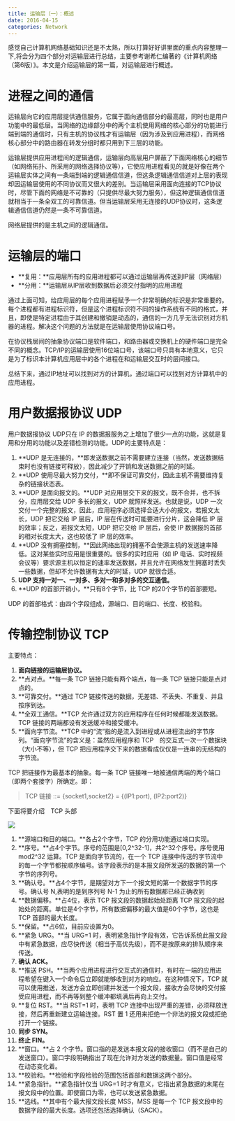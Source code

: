 ```yaml
---
title: 运输层（一）：概述
date: 2016-04-15
categories: Network
---
```


感觉自己计算机网络基础知识还是不太熟，所以打算好好讲里面的重点内容整理一下,将会分为四个部分对运输层进行总结，主要参考谢希仁编著的《计算机网络（第6版）》。本文是介绍运输层的第一篇，对运输层进行概述。

# 进程之间的通信

运输层向它的应用层提供通信服务，它属于面向通信部分的最高层，同时也是用户功能中的最低层。当网络的边缘部分中的两个主机使用网络的核心部分的功能进行端到端的通信时，只有主机的协议栈才有运输层（因为涉及到应用进程），而网络核心部分中的路由器在转发分组时都只用到下三层的功能。

运输层提供应用进程间的逻辑通信，运输层向高层用户屏蔽了下面网络核心的细节（如网络拓扑、所采用的网络选择协议等），它使应用进程看见的就是好像在两个运输层实体之间有一条端到端的逻辑通信信道，但这条逻辑通信信道对上层的表现却因运输层使用的不同协议而又很大的差别。当运输层采用面向连接的TCP协议时，尽管下面的网络是不可靠的（只提供尽最大努力服务），但这种逻辑通信信道就相当于一条全双工的可靠信道。但当运输层采用无连接的UDP协议时，这条逻辑通信信道仍然是一条不可靠信道。

网络层提供的是主机之间的逻辑通信。

# 运输层的端口

- **复用：**应用层所有的应用进程都可以通过运输层再传送到IP层（网络层）
- **分用：**运输层从IP层收到数据后必须交付指明的应用进程

通过上面可知，给应用层的每个应用进程赋予一个非常明确的标识是非常重要的。每个进程都有进程标识符，但是这个进程标识符不同的操作系统有不同的格式，并且，即使是特定进程由于其创建和撤销是动态的，通信的一方几乎无法识别对方机器的进程。解决这个问题的方法就是在运输层使用协议端口号。

在协议栈层间的抽象协议端口是软件端口，和路由器或交换机上的硬件端口是完全不同的概念。TCP/IP的运输层使用16位端口号，该端口号只具有本地意义，它只是为了标识本计算机应用层中的各个进程在和运输层交互时的层间接口。

总结下来，通过IP地址可以找到对方的计算机，通过端口可以找到对方计算机中的应用进程。

# 用户数据报协议 UDP

用户数据报协议 UDP只在 IP 的数据报服务之上增加了很少一点的功能，这就是复用和分用的功能以及差错检测的功能。UDP的主要特点是：

1. **UDP 是无连接的，**即发送数据之前不需要建立连接（当然，发送数据结束时也没有链接可释放），因此减少了开销和发送数据之前的时延。
2. **UDP 使用尽最大努力交付，**即不保证可靠交付，因此主机不需要维持复杂的链接状态表。
3. **UDP 是面向报文的。**UDP 对应用层交下来的报文，既不合并，也不拆分，应用层交给 UDP 多长的报文，UDP 就照样发送。也就是说，UDP 一次交付一个完整的报文，因此，应用程序必须选择合适大小的报文，若报文太长，UDP 把它交给 IP 层后，IP 层在传送时可能要进行分片，这会降低 IP 层的效率；反之，若报文太短，UDP 把它交给 IP 层后，会使 IP 数据报的首部的相对长度太大，这也较低了 IP 层的效率。
4. **UDP 没有拥塞控制，**因此网络出现的拥塞不会使源主机的发送速率降低。这对某些实时应用是很重要的。很多的实时应用（如 IP 电话、实时视频会议等）要求源主机以恒定的速率发送数据，并且允许在网络发生拥塞时丢失一些数据，但却不允许数据有太大的时延，UDP 就很合适。
5. **UDP 支持一对一、一对多、多对一和多对多的交互通信。**
6. **UDP 的首部开销小，**只有8个字节，比 TCP 的20个字节的首部要短。

UDP 的首部格式：由四个字段组成，源端口、目的端口、长度、校验和。

# 传输控制协议 TCP 

主要特点：

1. **面向链接的运输层协议。**
2. **点对点。**每一条 TCP 链接只能有两个端点，每一条 TCP 链接只能是点对点的。
2. **可靠交付。**通过 TCP 链接传送的数据，无差错、不丢失、不重复、并且按序到达。
3. **全双工通信。**TCP 允许通过双方的应用程序在任何时候都能发送数据。TCP 链接的两端都设有发送缓冲和接受缓冲。
4. **面向字节流。**TCP 中的“流”指的是流入到进程或从进程流出的字节序列。“面向字节流”的含义是：虽然应用程序和 TCP　的交互式一次一个数据块（大小不等），但 TCP 把应用程序交下来的数据看成仅仅是一连串的无结构的字节流。

TCP 把链接作为最基本的抽象。每一条 TCP 链接唯一地被通信两端的两个端口（即两个套接字）所确定。即：

> TCP 链接 ::= {socket1,socket2} = {(IP1:port), (IP2:port2)}

下面将要介绍　TCP 头部

![](http://7xrvqe.com1.z0.glb.clouddn.com/16-5-17/45908058.jpg)

1. **源端口和目的端口。**各占2个字节，TCP 的分用功能通过端口实现。
1. **序号。**占4个字节。序号的范围是[0,2^32-1]，共2^32个序号。序号使用 mod2^32 运算。TCP 是面向字节流的，在一个 TCP 连接中传送的字节流中的每一个字节都按顺序编号。该字段表示的是本报文段所发送的数据的第一个字节的序列号。
1. **确认号。**占4个字节，是期望对方下一个报文短的第一个数据字节的序号。确认号 N,表明的是到序列号 N-1 为止的所有数据都已经正确收到
1. **数据偏移。**占4位，表示 TCP 报文段的数据起始处距离 TCP 报文段的起始处的距离。单位是4个字节，所有数据偏移的最大值是60个字节，这也是 TCP 首部的最大长度。
1. **保留。**占6位，目前应设置为0。
1. **紧急 URG。**当 URG=1 时，表明紧急指针字段有效，它告诉系统此报文段中有紧急数据，应尽快传送（相当于高优先级），而不是按原来的排队顺序来传送。
1. **确认 ACK。**
1. **推送 PSH。**当两个应用进程进行交互式的通信时，有时在一端的应用进程希望在键入一个命令后立即就能够收到对方的响应。在这种情况下，TCP 就可以使用推送，发送方会立即创建并发送一个报文段，接收方会尽快的交付接受应用进程，而不再等到整个缓冲都填满后再向上交付。
1. **复位 RST。**当 RST=1 时，表明 TCP 连接中出现严重的差错，必须释放连接，然后再重新建立运输连接。RST 置 1 还用来拒绝一个非法的报文段或拒绝打开一个链接。
1. **同步 SYN。**
1. **终止 FIN。**
1. **窗口。**占 2 个字节。窗口指的是发送本报文段的接收窗口（而不是自己的发送窗口）。窗口字段明确指出了现在允许对方发送的数据量。窗口值是经常在动态变化着。
1. **校验和。**检验和字段检验的范围包括首部和数据这两个部分。
1. **紧急指针。**紧急指针仅当 URG=1 时才有意义，它指出紧急数据的末尾在报文段中的位置。即使窗口为零，也可以发送紧急数据。
1. **选线。**其中有个最大报文段长度 MSS，MSS 是每一个 TCP 报文段中的数据字段的最大长度。选项还包括选择确认（SACK）。

